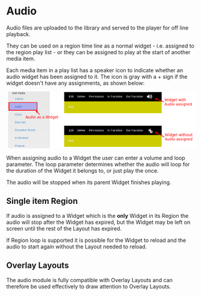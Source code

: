 <!--toc=widgets-->

# Audio

Audio files are uploaded to the library and served to the player for
off line playback.

They can be used on a region time line as a normal widget - i.e. assigned to
the region play list - or they can be assigned to play at the start of another
media item.

Each media item in a play list has a speaker icon to indicate whether an audio
widget has been assigned to it. The icon is gray with a + sign if the widget
doesn't have any assignments, as shown below:

![Audio on Timeline](img/media_audio_timeline.png)

When assigning audio to a Widget the user can enter a volume and loop parameter.
The loop parameter determines whether the audio will loop for the duration of
the Widget it belongs to, or just play the once.

The audio will be stopped when its parent Widget finishes playing.


## Single item Region

If audio is assigned to a Widget which is the **only** Widget in its Region
the audio will stop after the Widget has expired, but the Widget may be left
on screen until the rest of the Layout has expired.

If Region loop is supported it is possible for the Widget to reload and the
audio to start again without the Layout needed to reload.


## Overlay Layouts

The audio module is fully compatible with Overlay Layouts and can therefore be
used effectively to draw attention to Overlay Layouts.
